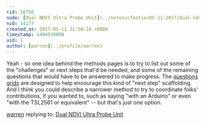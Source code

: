```yaml
---
cid: 16756
node: [Dual NDVI Ultra Probe Unit](../notes/cfastie/05-11-2017/dual-ndvi-ultra-probe-unit)
nid: 14177
created_at: 2017-05-11 21:58:18 +0000
timestamp: 1494539898
uid: 1
author: [warren](../profile/warren)
---
```


Yeah - so one idea behind the methods pages is to try to list out some of the "challenges" or next steps that'd be needed, and some of the remaining questions that would have to be answered to make progress. The [questions grids](/wiki/power-tags#Inline-tags) are designed to help encourage this kind of "next step" scaffolding. And I think you could describe a narrower method to try to coordinate folks' contributions, if you wanted to, such as saying "with an Arduino" or even "with the TSL2561 or equivalent" -- but that's just one option. 

[warren](../profile/warren) replying to: [Dual NDVI Ultra Probe Unit](../notes/cfastie/05-11-2017/dual-ndvi-ultra-probe-unit)

